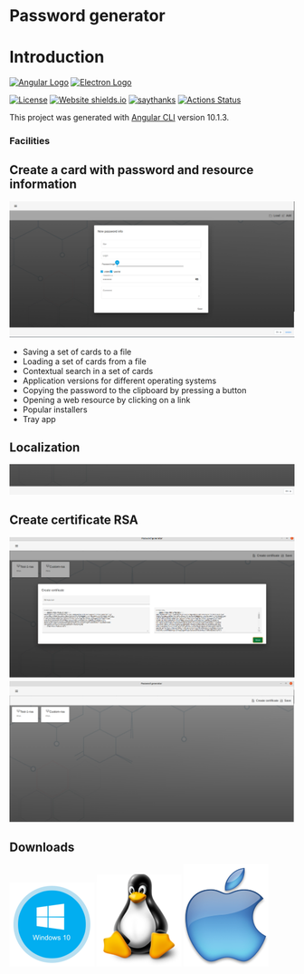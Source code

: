 # Password generator

# Introduction
[![Angular Logo](https://www.vectorlogo.zone/logos/angular/angular-icon.svg)](https://angular.io/)
[![Electron Logo](https://www.vectorlogo.zone/logos/electronjs/electronjs-icon.svg)](https://electronjs.org/)

[![License](http://img.shields.io/badge/Licence-MIT-brightgreen.svg)](LICENSE.md) [![Website shields.io](https://img.shields.io/website-up-down-green-red/http/shields.io.svg)](https://dta.agency)
[![saythanks](https://img.shields.io/badge/say-thanks-ff69b4.svg)](https://dta.agency)
[![Actions Status](https://github.com/digital-technology-agency/password-generator/workflows/Build/badge.svg)](https://github.com/digital-technology-agency/password-generator/actions)

This project was generated with [Angular CLI](https://github.com/angular/angular-cli) version 10.1.3.

### Facilities

## Create a card with password and resource information
![Windows app](./pic/create-card-information.png)

* Saving a set of cards to a file
* Loading a set of cards from a file
* Contextual search in a set of cards
* Application versions for different operating systems
* Copying the password to the clipboard by pressing a button
* Opening a web resource by clicking on a link
* Popular installers
* Tray app

## Localization
![Windows app](./pic/localization.png)

## Create certificate RSA
![Windows app](./pic/create-certificate.png)
![Windows app](./pic/rsa-list.png)


## Downloads
[![Windows app](./pic/win-dwnl.png)](https://github.com/digital-technology-agency/password-generator/releases/download/1.0.10/password-generator-installer-1.0.10.exe)
[![Linux app](./pic/linux-dwnl.png)](https://github.com/digital-technology-agency/password-generator/releases/download/1.0.10/password-generator-1.0.10.AppImage)
[![Mac app](./pic/mac-dwnl.png)](https://github.com/digital-technology-agency/password-generator/releases/download/1.0.10/password-generator-1.0.10-mac.tar.gz)
